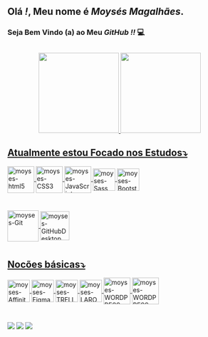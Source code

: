 ## Olá *!*, Meu nome é _Moysés Magalhães_.
### Seja Bem Vindo (a) ao Meu _GitHub_ *!!* 💻
##

<div align="center">
  <a href="https://github.com/Moyses-81">
  <img height="180em" src="https://github-readme-stats.vercel.app/api?username=moyses-81&show_icons=true&theme=algolia&include_all_commits=true&count_private=true"/>
  <img height="180em" src="https://github-readme-stats.vercel.app/api/top-langs/?username=Moyses-81&layout=compact&langs_count=7&theme=algolia"/>
</div>

<!--- ICONES PRINCIPAIS - 1ª POSIÇÃO -->
## Atualmente estou Focado nos Estudos⤵
             
<div style="display: inline_block">
<img align="center" alt="moyses-html5" height="60" width="60" src="https://img.icons8.com/color/60/000000/html-5--v1.png"/>
<img align="center" alt="moyses-CSS3" height="60" width="60" src="https://img.icons8.com/color/48/000000/css3.png"/>
<img align="center" alt="moyses-JavaScript" height="60" width="60" src="https://img.icons8.com/color/48/000000/javascript--v2.png"/>
<img align="center" alt="moyses-Sass" height="50" width="50" src="https://img.icons8.com/color/48/000000/sass.png"/>
<img align="center" alt="moyses-Bootstrap" height="50" width="50" src="https://img.icons8.com/color/48/000000/bootstrap.png"/>
</div>

#
<!---- ICONES SECUNDÁRIOS - 2ª POSIÇÃO --->
<div style="display: inline_block">
<img align="center" alt="moyses-Git" height="70" width="70" src="https://img.icons8.com/color/48/000000/git.png"/>
<img align="center" alt="moyses-GitHubDesktop" height="65" width="65" src="https://desktop.github.com/images/desktop-icon.svg"/>


#
  
  <!---- ICONES NOÇÕES BÁSICAS - 3ª POSIÇÃO --->
  ## Nocões básicas⤵
<div style="display: inline_block">
<img align="center" alt="moyses-Affinity" height="50" width="50" src="https://img.icons8.com/fluency/48/000000/affinity-designer.png"/>
<img align="center" alt="moyses-Figma" height="50" width="50" src="https://img.icons8.com/color/48/000000/figma--v1.png"/>
<img align="center" alt="moyses-TRELLO" height="50" width="50" src="https://img.icons8.com/color/48/000000/trello.png"/>
<img align="center" alt="moyses-LARONGON" height="50" width="50" src="https://progsoft.net/images/laragon-icon-6ba1779098fd909dbfd41617e35b0e4188981367.png"/>
<img align="center" alt="moyses-WORDPRESS" height="60" width="60" src="https://img.icons8.com/color/48/000000/wordpress.png"/>
<img align="center" alt="moyses-WORDPRESS" height="60" width="60" src="https://recruiting.cdn.greenhouse.io/external_greenhouse_job_boards/logos/000/007/411/resized/github_jobs_logo_480.png?1515454120"/>



 




















 </div>

#

 <div style="display: inline_block">
 
  <a href="https://www.instagram.com/lucasvieira216/" target="_blank"><img src="https://img.shields.io/badge/-Instagram-%23E4405F?style=for-the-badge&logo=instagram&logoColor=white" target="_blank"></a>
  <a href = "mailto:lvieira216@gmail.com"><img src="https://img.shields.io/badge/-Gmail-%23333?style=for-the-badge&logo=gmail&logoColor=white" target="_blank"></a>
  <a href="https://www.linkedin.com/in/lucas-vieira-dias-7ab5a4150/" target="_blank"><img src="https://img.shields.io/badge/-LinkedIn-%230077B5?style=for-the-badge&logo=linkedin&logoColor=white" target="_blank"></a> 
  
  </div>
